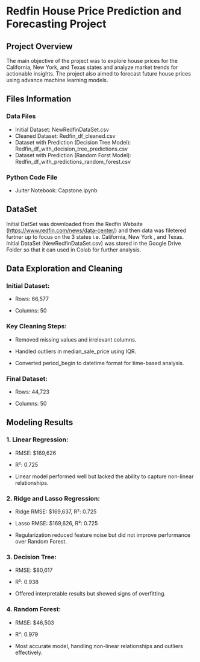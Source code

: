 # Redfin House Price Prediction and Forecasting Project

## Project Overview

The main objective of the project was to explore house prices for the California, New York, and Texas states and analyze market trends for actionable insights. The project also aimed to forecast future house prices using advance machine learning models.

## Files Information

### Data Files

* Initial Dataset: NewRedfinDataSet.csv
* Cleaned Dataset: Redfin_df_cleaned.csv
* Dataset with Prediction (Decision Tree Model): Redfin_df_with_decision_tree_predictions.csv
* Dataset with Prediction (Random Forst Model): Redfin_df_with_predictions_random_forest.csv

### Python Code File

* Juiter Notebook: Capstone.ipynb

## DataSet

Initial DatSet was downloaded from the Redfin Website (https://www.redfin.com/news/data-center/) and then data was filetered furtner up to focus on the 3 states i.e. California, New York , and Texas. Initial DataSet (NewRedfinDataSet.csv) was stored in the Google Drive Folder so that it can used in Colab for further analysis.


## Data Exploration and Cleaning
### Initial Dataset:

* Rows: 66,577

* Columns: 50

### Key Cleaning Steps:

* Removed missing values and irrelevant columns.

* Handled outliers in median_sale_price using IQR.

* Converted period_begin to datetime format for time-based analysis.

### Final Dataset:

* Rows: 44,723

* Columns: 50

## Modeling Results

### 1. Linear Regression:

* RMSE: $169,626

* R²: 0.725

* Linear model performed well but lacked the ability to capture non-linear relationships.

### 2. Ridge and Lasso Regression:

* Ridge RMSE: $169,637, R²: 0.725

* Lasso RMSE: $169,626, R²: 0.725

* Regularization reduced feature noise but did not improve performance over Random Forest.

### 3. Decision Tree:

* RMSE: $80,617

* R²: 0.938

* Offered interpretable results but showed signs of overfitting.

### 4. Random Forest:

* RMSE: $46,503

* R²: 0.979

* Most accurate model, handling non-linear relationships and outliers effectively.





